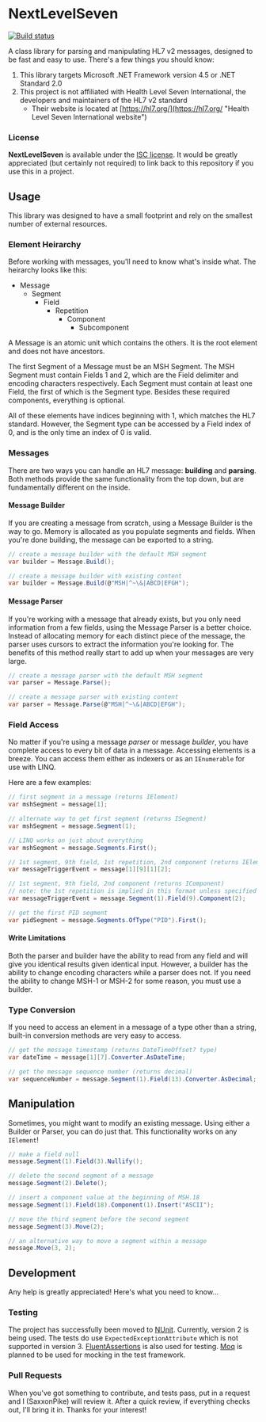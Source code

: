 # NextLevelSeven

[![Build status](https://ci.appveyor.com/api/projects/status/rsckwoeg84r9wmph?svg=true)](https://ci.appveyor.com/project/SaxxonPike/nextlevelseven)

A class library for parsing and manipulating HL7 v2 messages, designed to be
fast and easy to use. There's a few things you should know:

1. This library targets Microsoft .NET Framework version 4.5 or .NET Standard 2.0
1. This project is not affiliated with Health Level Seven International, the
developers and maintainers of the HL7 v2 standard
	- Their website is located at
	[https://hl7.org/](https://hl7.org/ "Health Level Seven International website")

### License

**NextLevelSeven** is available under the [ISC license](LICENSE). It would be
greatly appreciated (but certainly not required) to link back to this repository
if you use this in a project.

## Usage

This library was designed to have a small footprint and rely on the smallest
number of external resources.

### Element Heirarchy

Before working with messages, you'll need to know what's inside what. The
heirarchy looks like this:

* Message
	* Segment
		* Field
			* Repetition
				* Component
					* Subcomponent

A Message is an atomic unit which contains the others. It is the root element
and does not have ancestors.

The first Segment of a Message must be an MSH Segment. The MSH Segment must
contain Fields 1 and 2, which are the Field delimiter and encoding characters
respectively. Each Segment must contain at least one Field, the first of which
is the Segment type. Besides these required components, everything is optional.

All of these elements have indices beginning with 1, which matches the HL7
standard. However, the Segment type can be accessed by a Field index of 0, and
is the only time an index of 0 is valid.

### Messages

There are two ways you can handle an HL7 message: **building** and **parsing**.
Both methods provide the same functionality from the top down, but are
fundamentally different on the inside.

#### Message Builder

If you are creating a message from scratch, using a Message Builder is the way
to go. Memory is allocated as you populate segments and fields. When you're done
building, the message can be exported to a string.

```csharp
// create a message builder with the default MSH segment
var builder = Message.Build();

// create a message builder with existing content
var builder = Message.Build(@"MSH|^~\&|ABCD|EFGH");
```

#### Message Parser

If you're working with a message that already exists, but you only need
information from a few fields, using the Message Parser is a better choice.
Instead of allocating memory for each distinct piece of the message, the parser
uses cursors to extract the information you're looking for. The benefits of this
method really start to add up when your messages are very large.

```csharp
// create a message parser with the default MSH segment
var parser = Message.Parse();

// create a message parser with existing content
var parser = Message.Parse(@"MSH|^~\&|ABCD|EFGH");
```

### Field Access

No matter if you're using a message *parser* or message *builder*, you have
complete access to every bit of data in a message. Accessing elements is a
breeze. You can access them either as indexers or as an `IEnumerable` for use
with LINQ.

Here are a few examples:
```csharp
// first segment in a message (returns IElement)
var mshSegment = message[1];

// alternate way to get first segment (returns ISegment)
var mshSegment = message.Segment(1);

// LINQ works on just about everything
var mshSegment = message.Segments.First();

// 1st segment, 9th field, 1st repetition, 2nd component (returns IElement)
var messageTriggerEvent = message[1][9][1][2];

// 1st segment, 9th field, 2nd component (returns IComponent)
// note: the 1st repetition is implied in this format unless specified
var messageTriggerEvent = message.Segment(1).Field(9).Component(2);

// get the first PID segment
var pidSegment = message.Segments.OfType("PID").First();
```

#### Write Limitations

Both the parser and builder have the ability to read from any field and will
give you identical results given identical input. However, a builder has the
ability to change encoding characters while a parser does not. If you need the
ability to change MSH-1 or MSH-2 for some reason, you must use a builder.

### Type Conversion

If you need to access an element in a message of a type other than a string,
built-in conversion methods are very easy to access.

```csharp
// get the message timestamp (returns DateTimeOffset? type)
var dateTime = message[1][7].Converter.AsDateTime;

// get the message sequence number (returns decimal)
var sequenceNumber = message.Segment(1).Field(13).Converter.AsDecimal;
```

## Manipulation

Sometimes, you might want to modify an existing message. Using either a Builder
or Parser, you can do just that. This functionality works on any `IElement`!

```csharp
// make a field null
message.Segment(1).Field(3).Nullify();

// delete the second segment of a message
message.Segment(2).Delete();

// insert a component value at the beginning of MSH.18
message.Segment(1).Field(18).Component(1).Insert("ASCII");

// move the third segment before the second segment
message.Segment(3).Move(2);

// an alternative way to move a segment within a message
message.Move(3, 2);
```

## Development

Any help is greatly appreciated! Here's what you need to know...

### Testing

The project has successfully been moved to [NUnit](http://nunit.org). Currently,
version 2 is being used. The tests do use `ExpectedExceptionAttribute` which is
not supported in version 3. [FluentAssertions](http://www.fluentassertions.com/)
is also used for testing. [Moq](https://github.com/Moq/moq4) is planned to be
used for mocking in the test framework.

### Pull Requests

When you've got something to contribute, and tests pass, put in a request and I
(SaxxonPike) will review it. After a quick review, if everything checks out,
I'll bring it in. Thanks for your interest!
